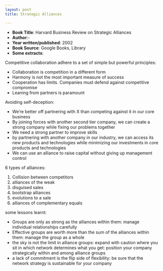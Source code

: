 ```yaml
---
layout: post
title: Strategic Alliances

---
```


- **Book Title**: Harvard Business Review on Strategic Alliances
- **Author**:-
- **Year written/published**: 2002
- **Book Source**: Google Books, Library
- **Some extracts**:

Competitive collaboration adhere to a set of simple but powerful principles:

- Collaboration is competition in a different form
- Harmony is not the most important measure of success
- Cooperation has limits. Companies must defend against competitive compromise
- Leaning from partners is paramount

Avoiding self-deception:

- We’re better off partnering with X than competing against it in our core business
- By joining forces with another second tier company, we can create a strong company while fixing our problems together
- We need a strong partner to improve skills
- by partnering with another company in our industry, we can access its new products and technologies while minimizing our investments in core products and technologies
- We can use an alliance to raise capital without giving up management control

6 types of alliances:

1. Collision between competitors
2. alliances of the weak
3. disguised sales
4. bootstrap alliances
5. evolutions to a sale
6. alliances of complementary equals

some lessons learnt:

- Groups are only as strong as the alliances within them: manage individual relationships carefully
- Effective groups are worth more than the sum of the alliances within them: manage the group as a whole
- the sky is not the limit in alliance groups: expand with caution where you sit in which network determines what you get: position your company strategically within and among alliance groups
- a lack of commitment is the flip side of flexibility: be sure that the network strategy is sustainable for your company
